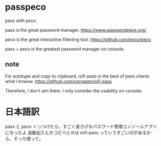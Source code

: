 # passpeco
pass with peco.

pass is the great password manager.
https://www.passwordstore.org/

peco is the great interactive filterling tool.
https://github.com/peco/peco

pass + peco is the greatest password manager on console.

## note

For autotype and copy to clipboard, rofi-pass is the best of pass clients what I knwow.
https://github.com/carnager/rofi-pass

Therefore, I don't aim them. I only consider the usability on console.

# 日本語訳

pass と peco くっつけたら、すごく良さげなパスワード管理コンソールアプリになったよ
自動記入とかコピペとかは rofi-pass っていうすごいのがあるから、そっち使って。

